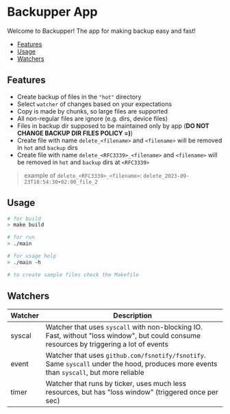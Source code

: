 # Backupper App <!-- omit from toc -->

Welcome to Backupper! The app for making backup easy and fast!

- [Features](#features)
- [Usage](#usage)
- [Watchers](#watchers)

## Features

* Create backup of files in the `"hot"` directory
* Select `watcher` of changes based on your expectations
* Copy is made by chunks, so large files are supported
* All non-regular files are ignore (e.g. dirs, device files)
* Files in backup dir supposed to be maintained only by app (**DO NOT CHANGE BACKUP DIR FILES POLICY =)**)
* Create file with name `delete_<filename>` and `<filename>` will be removed in `hot` and `backup` dirs
* Create file with name `delete_<RFC3339>_<filename>` and `<filename>` will be removed in `hot` and `backup` dirs at `<RFC3339>`

> example of `delete_<RFC3339>_<filename>`: `delete_2023-09-23T18:54:30+02:00_file_2`

## Usage

```bash
# for build
> make build

# for run
> ./main

# for usage help
> ./main -h

# to create sample files check the Makefile
```

## Watchers

| Watcher | Description |
|-|-|
| syscal | Watcher that uses `syscall` with non-blocking IO. Fast, without "loss window", but could consume resources by triggering a lot of events |
| event | Watcher that uses `github.com/fsnotify/fsnotify`. Same `syscall` under the hood, produces more events than `syscall`, but more reliable |
| timer | Watcher that runs by ticker, uses much less resources, but has "loss window" (triggered once per sec) |
